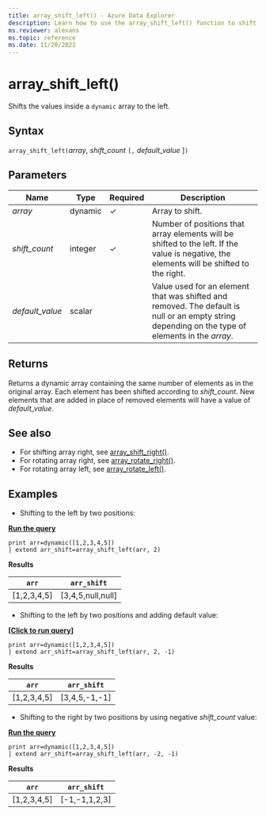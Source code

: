 ```yaml
---
title: array_shift_left() - Azure Data Explorer
description: Learn how to use the array_shift_left() function to shift the values inside a dynamic array to the left.
ms.reviewer: alexans
ms.topic: reference
ms.date: 11/20/2022
---
```

# array_shift_left()

Shifts the values inside a `dynamic` array to the left.

## Syntax

`array_shift_left(`*array*, *shift_count* `[,` *default_value* ]`)`

## Parameters

| Name | Type | Required | Description |
|--|--|--|--|
|*array* | dynamic |&check; | Array to shift.|
|*shift_count* | integer | &check; | Number of positions that array elements will be shifted to the left. If the value is negative, the elements will be shifted to the right. |
|*default_value* | scalar | | Value used for an element that was shifted and removed. The default is null or an empty string depending on the type of elements in the *array*.|

## Returns

Returns a dynamic array containing the same number of elements as in the original array. Each element has been shifted according to *shift_count*. New elements that are added in place of removed elements will have a value of *default_value*.

## See also

* For shifting array right, see [array_shift_right()](array_shift_rightfunction.md).
* For rotating array right, see [array_rotate_right()](array_rotate_rightfunction.md).
* For rotating array left, see [array_rotate_left()](array_rotate_leftfunction.md).

## Examples

* Shifting to the left by two positions:

[**Run the query**](https://dataexplorer.azure.com/clusters/help/databases/Samples?query=H4sIAAAAAAAAAysoyswrUUgsKrJNqcxLzM1M1og21DHSMdYx0TGN1eTlqlFIrShJzUsBKYkvzshMK7EFshIrIez4nNS0Eg2ggI6CkSYADEKYSUsAAAA=)

```kusto
print arr=dynamic([1,2,3,4,5])
| extend arr_shift=array_shift_left(arr, 2)
```

**Results**

|`arr`|`arr_shift`|
|---|---|
|[1,2,3,4,5]|[3,4,5,null,null]|

* Shifting to the left by two positions and adding default value:

**\[**[**Click to run query**](https://dataexplorer.azure.com/clusters/help/databases/Samples?query=H4sIAAAAAAAAAysoyswrUUgsKrJNqcxLzM1M1og21DHSMdYx0TGN1eTlqlFIrShJzUsBKYkvzshMK7EFshIrIez4nNS0Eg2ggI6CkY6CrqEmAA+qvHJPAAAA)**\]**

```kusto
print arr=dynamic([1,2,3,4,5])
| extend arr_shift=array_shift_left(arr, 2, -1)
```

**Results**

|`arr`|`arr_shift`|
|---|---|
|[1,2,3,4,5]|[3,4,5,-1,-1]|

* Shifting to the right by two positions by using negative *shift_count* value:

[**Run the query**](https://dataexplorer.azure.com/clusters/help/databases/Samples?query=H4sIAAAAAAAAAysoyswrUUgsKrJNqcxLzM1M1og21DHSMdYx0TGN1eTlqlFIrShJzUsBKYkvzshMK7EFshIrIez4nNS0Eg2ggI6CrhEQG2oCAIeuighQAAAA)

```kusto
print arr=dynamic([1,2,3,4,5])
| extend arr_shift=array_shift_left(arr, -2, -1)
```

**Results**

|`arr`|`arr_shift`|
|---|---|
|[1,2,3,4,5]|[-1,-1,1,2,3]|
